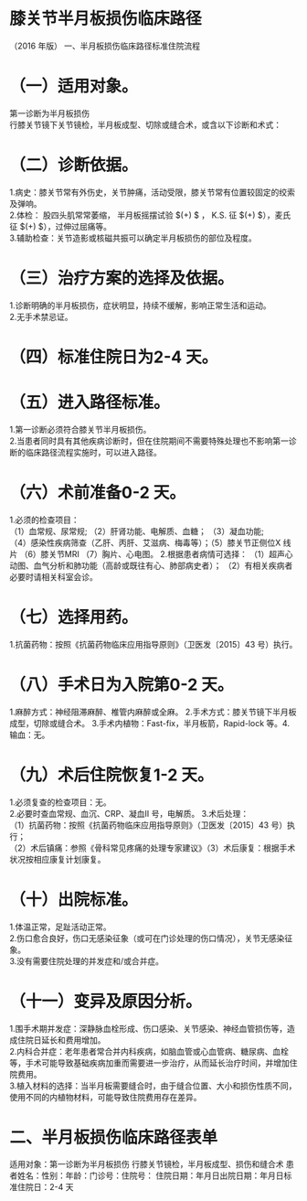 # 膝关节半月板损伤临床路径  
（2016 年版） 一、半月板损伤临床路径标准住院流程  
# （一）适用对象。  
第一诊断为半月板损伤  
行膝关节镜下关节镜检，半月板成型、切除或缝合术，或含以下诊断和术式：  
# （二）诊断依据。  
1.病史：膝关节常有外伤史，关节肿痛，活动受限，膝关节常有位置较固定的绞索及弹响。  
2.体检： 股四头肌常常萎缩， 半月板摇摆试验 $(+) $ ， K.S. 征 $(+) $），麦氏征 $(+) $），过伸过屈痛等。  
3.辅助检查：关节造影或核磁共振可以确定半月板损伤的部位及程度。  
# （三）治疗方案的选择及依据。  
1.诊断明确的半月板损伤，症状明显，持续不缓解，影响正常生活和运动。  
2.无手术禁忌证。  
# （四）标准住院日为2-4 天。  
# （五）进入路径标准。  
1.第一诊断必须符合膝关节半月板损伤。  
2.当患者同时具有其他疾病诊断时，但在住院期间不需要特殊处理也不影响第一诊断的临床路径流程实施时，可以进入路径。  
# （六）术前准备0-2 天。  
1.必须的检查项目：  
（1）血常规、尿常规; （2）肝肾功能、电解质、血糖； （3）凝血功能;  
（4）感染性疾病筛查（乙肝、丙肝、艾滋病、梅毒等）；（5）膝关节正侧位X 线片 （6）膝关节MRI （7）胸片、心电图。 2.根据患者病情可选择： （1）超声心动图、血气分析和肺功能（高龄或既往有心、肺部病史者）； （2）有相关疾病者必要时请相关科室会诊。  
# （七）选择用药。  
1.抗菌药物：按照《抗菌药物临床应用指导原则》（卫医发〔2015〕43 号）执行。  
# （八）手术日为入院第0-2 天。  
1.麻醉方式：神经阻滞麻醉、椎管内麻醉或全麻。 2.手术方式：膝关节镜下半月板成型，切除或缝合术。 3.手术内植物：Fast-fix，半月板箭，Rapid-lock 等。4.输血：无。  
# （九）术后住院恢复1-2 天。  
1.必须复查的检查项目：无。  
2.必要时查血常规、血沉、CRP、凝血II 号，电解质。  3.术后处理：  
（1）抗菌药物：按照《抗菌药物临床应用指导原则》（卫医发〔2015〕43 号）执行；  
（2）术后镇痛：参照《骨科常见疼痛的处理专家建议》（3）术后康复：根据手术状况按相应康复计划康复。  
# （十）出院标准。  
1.体温正常，足趾活动正常。  
2.伤口愈合良好，伤口无感染征象（或可在门诊处理的伤口情况），关节无感染征象。  
3.没有需要住院处理的并发症和/或合并症。  
# （十一）变异及原因分析。  
1.围手术期并发症：深静脉血栓形成、伤口感染、关节感染、神经血管损伤等，造成住院日延长和费用增加。  
2.内科合并症：老年患者常合并内科疾病，如脑血管或心血管病、糖尿病、血栓等，手术可能导致基础疾病加重而需要进一步治疗，从而延长治疗时间，并增加住院费用。  
3.植入材料的选择：当半月板需要缝合时，由于缝合位置、大小和损伤性质不同，使用不同的内植物材料，可能导致住院费用存在差异。  
# 二、半月板损伤临床路径表单  
适用对象：第一诊断为半月板损伤 行膝关节镜检，半月板成型、损伤和缝合术 患者姓名：性别：年龄：门诊号：住院号： 住院日期：年月日出院日期：年月日标准住院日：2-4 天  
